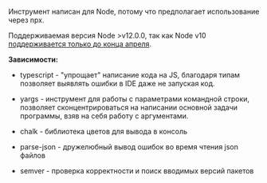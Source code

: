 Инструмент написан для Node, потому что предполагает использование через npx.

Поддерживаемая версия Node >v12.0.0, так как Node v10 [поддерживается только до конца апреля](https://nodejs.org/en/about/releases/).

**Зависимости:**

- typescript - "упрощает" написание кода на JS, благодаря типам позволяет выявлять ошибки в IDE даже не запуская код.

- yargs - инструмент для работы c параметрами командной строки, позволяет сконцентрироваться на написании основной задачи программы, взяв на себя работу с аргументами.

- chalk - библиотека цветов для вывода в консоль

- parse-json - дружелюбный вывод ошибок во время чтения json файлов

- semver - проверка корректности и поиск вводимых версий пакетов
